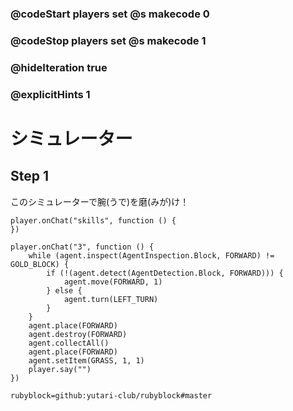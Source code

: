 ### @codeStart players set @s makecode 0
### @codeStop players set @s makecode 1

### @hideIteration true 
### @explicitHints 1

# シミュレーター
<!-- # Holodeck  -->

## Step 1
このシミュレーターで腕(うで)を磨(みが)け！
<!-- Use this holodeck to sharpen your skills!  -->

```template
player.onChat("skills", function () {
})
```

```ghost
player.onChat("3", function () {
    while (agent.inspect(AgentInspection.Block, FORWARD) != GOLD_BLOCK) {
        if (!(agent.detect(AgentDetection.Block, FORWARD))) {
            agent.move(FORWARD, 1)
        } else {
            agent.turn(LEFT_TURN)
        }
    }
    agent.place(FORWARD)
    agent.destroy(FORWARD)
    agent.collectAll()
    agent.place(FORWARD)
    agent.setItem(GRASS, 1, 1)
    player.say("")
})
```
```package
rubyblock=github:yutari-club/rubyblock#master
```